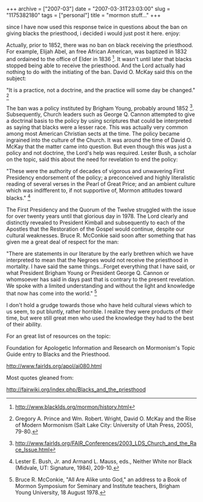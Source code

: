 +++
archive = ["2007-03"]
date = "2007-03-31T23:03:00"
slug = "1175382180"
tags = ["personal"]
title = "mormon stuff..."
+++

since I have now used this response twice in questions about the ban on
giving blacks the priesthood, i decided i would just post it here. enjoy:

Actually, prior to 1852, there was no ban on black receiving the
priesthood. For example, Elijah Abel, an free African American, was
baptized in 1832 and ordained to the office of Elder in 1836 [^1]. It
wasn't until later that blacks stopped being able to receive the
priesthood. And the Lord actually had nothing to do with the initiating of
the ban. David O. McKay said this on the subject:

"It is a practice, not a doctrine, and the practice will some day be
changed." [^2]

The ban was a policy instituted by Brigham Young, probably around 1852
[^3]. Subsequently, Church leaders such as George Q. Cannon attempted to
give a doctrinal basis to the policy by using scriptures that could be
interpreted as saying that blacks were a lesser race. This was actually
very common among most American Christian sects at the time. The policy
became ingrained into the culture of the Church. It was around the time of
David O. McKay that the matter came into question. But even though this
was just a policy and not doctrine, the Lord's help was required. Lester
Bush, a scholar on the topic, said this about the need for revelation to
end the policy:

"These were the authority of decades of vigorous and unwavering First
Presidency endorsement of the policy; a preconceived and highly
literalistic reading of several verses in the Pearl of Great Price; and an
ambient culture which was indifferent to, if not supportive of, Mormon
attitudes toward blacks." [^4]

The First Presidency and the Quorum of the Twelve struggled with the issue
for over twenty years until that glorious day in 1978. The Lord clearly
and distinctly revealed to President Kimball and subsequently to each of
the Apostles that the Restoration of the Gospel would continue, despite
our cultural weaknesses. Bruce R. McConkie said soon after something that
has given me a great deal of respect for the man:

"There are statements in our literature by the early brethren which we
have interpreted to mean that the Negroes would not receive the priesthood
in mortality. I have said the same things...Forget everything that I have
said, or what President Brigham Young or President George Q. Cannon or
whomsoever has said in days past that is contrary to the present
revelation. We spoke with a limited understanding and without the light
and knowledge that now has come into the world." [^5]

I don't hold a grudge towards those who have held cultural views which to
us seem, to put bluntly, rather horrible. I realize they were products of
their time, but were still great men who used the knowledge they had to
the best of their ability.

For an great list of resources on the topic:

Foundation for Apologetic Information and Research on Mormonism's Topic
Guide entry to Blacks and the Priesthood.

http://www.fairlds.org/apol/ai080.html

[^1]: http://www.blacklds.org/mormon/history.html
[^2]: Gregory A. Prince and Wm. Robert. Wright, David O. McKay and the Rise of Modern Mormonism (Salt Lake City: University of Utah Press, 2005), 79-80.
[^3]: http://www.fairlds.org/FAIR_Conferences/2003_LDS_Church_and_the_Race_Issue.html
[^4]: Lester E. Bush, Jr. and Armand L. Mauss, eds., Neither White nor Black (Midvale, UT: Signature, 1984), 209-10.
[^5]: Bruce R. McConkie, "All Are Alike unto God," an address to a Book of Mormon Symposium for Seminary and Institute teachers, Brigham Young University, 18 August 1978.

Most quotes gleaned from:

http://fairwiki.org/index.php/Blacks_and_the_priesthood

